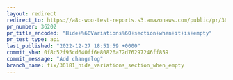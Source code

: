 ```yaml
---
layout: redirect
redirect_to: https://a8c-woo-test-reports.s3.amazonaws.com/public/pr/36202/api/index.html
pr_number: 36202
pr_title_encoded: "Hide+%60Variations%60+section+when+it+is+empty"
pr_test_type: api
last_published: "2022-12-27 18:51:59 +0000"
commit_sha: 0f8c52f95cd640ff6e80826a72d76297246ff859
commit_message: "Add changelog"
branch_name: fix/36181_hide_variations_section_when_empty
---
```

